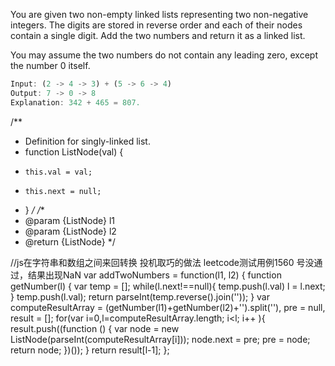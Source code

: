 You are given two non-empty linked lists representing two non-negative integers. The digits are stored in reverse order and each of their nodes contain a single digit. Add the two numbers and return it as a linked list.

You may assume the two numbers do not contain any leading zero, except the number 0 itself.
```javascript
Input: (2 -> 4 -> 3) + (5 -> 6 -> 4)
Output: 7 -> 0 -> 8
Explanation: 342 + 465 = 807.
```

/**
 * Definition for singly-linked list.
 * function ListNode(val) {
 *     this.val = val;
 *     this.next = null;
 * }
 */
/**
 * @param {ListNode} l1
 * @param {ListNode} l2
 * @return {ListNode}
 */

//js在字符串和数组之间来回转换 投机取巧的做法 leetcode测试用例1560 号没通过，结果出现NaN
var addTwoNumbers = function(l1, l2) {
    function getNumber(l) {
        var temp = [];
        while(l.next!==null){
            temp.push(l.val)
            l = l.next;
        }
        temp.push(l.val);
        return parseInt(temp.reverse().join(''));
    }
    var computeResultArray = (getNumber(l1)+getNumber(l2)+'').split(''),
        pre = null,
        result = [];
    for(var i=0,l=computeResultArray.length; i<l; i++ ){
        result.push((function () {
            var node = new ListNode(parseInt(computeResultArray[i]));
            node.next = pre;
            pre = node;
            return node;
        })());
    }
    return result[l-1];
};